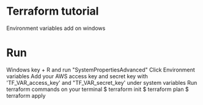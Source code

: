 # Terraform tutorial

Environment variables add on windows 

# Run
Windows key + R and run "SystemPropertiesAdvanced"
Click Environment variables 
Add your AWS access key and secret key with 'TF_VAR_access_key' and "TF_VAR_secret_key' under system variables
Run terraform commands on your terminal 
$ terraform init
$ terraform plan
$ terraform apply